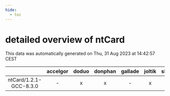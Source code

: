 ```yaml
---
hide:
  - toc
---
```


detailed overview of ntCard
===========================


This data was automatically generated on Thu, 31 Aug 2023 at 14:42:57 CEST  

| |accelgor|doduo|donphan|gallade|joltik|skitty|swalot|victini|
| :---: | :---: | :---: | :---: | :---: | :---: | :---: | :---: | :---: |
|ntCard/1.2.1-GCC-8.3.0|-|x|x|-|x|-|-|-|
